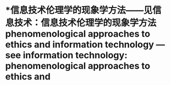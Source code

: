 # \*信息技术伦理学的现象学方法——见信息技术：信息技术伦理学的现象学方法 phenomenological approaches to ethics and information technology — see information technology: phenomenological approaches to ethics and

